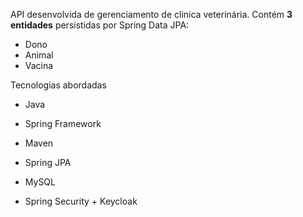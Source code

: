 API desenvolvida de gerenciamento de clinica veterinária.
Contém **3 entidades** persistidas por Spring Data JPA:
- Dono
- Animal
- Vacina

Tecnologias abordadas
- Java
- Spring Framework
- Maven
- Spring JPA
- MySQL

- Spring Security + Keycloak


